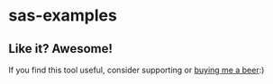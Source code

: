 # sas-examples

## Like it? Awesome!
If you find this tool useful, consider supporting or [buying me a beer](https://www.paypal.me/garciparedes/2):)
